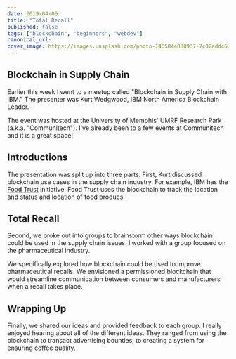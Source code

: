 ```yaml
---
date: 2019-04-06
title: "Total Recall"
published: false
tags: ["blockchain", "beginners", "webdev"]
canonical_url:
cover_image: https://images.unsplash.com/photo-1465844880937-7c02addc633b?ixlib=rb-1.2.1&ixid=eyJhcHBfaWQiOjEyMDd9&auto=format&fit=crop&w=1650&q=80
---
```


## Blockchain in Supply Chain

Earlier this week I went to a meetup called "Blockchain in Supply Chain with IBM." The presenter was Kurt Wedgwood, IBM North America Blockchain Leader.

The event was hosted at the University of Memphis' UMRF Research Park (a.k.a. "Communitech"). I've already been to a few events at Communitech and it is a great space!

## Introductions

The presentation was split up into three parts. First, Kurt discussed blockchain use cases in the supply chain industry. For example, IBM has the [Food Trust](https://www.ibm.com/blockchain/solutions/food-trust) initiative. Food Trust uses the blockchain to track the location and status and location of food producs.

## Total Recall

Second, we broke out into groups to brainstorm other ways blockchain could be used in the supply chain issues. I worked with a group focused on the pharmaceutical industry.

We specifically explored how blockchain could be used to improve pharmaceutical recalls. We envisioned a permissioned blockchain that would streamline communication between consumers and manufacturers when a recall takes place.

## Wrapping Up

Finally, we shared our ideas and provided feedback to each group. I really enjoyed hearing about all of the different ideas. They ranged from using the blockchain to transact advertising bounties, to creating a system for ensuring coffee quality.

